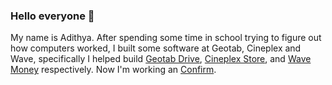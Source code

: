 ### Hello everyone 👋

My name is Adithya. After spending some time in school trying to figure out how computers worked, I built some software at Geotab, Cineplex and Wave, specifically I helped build [Geotab Drive](https://www.geotab.com/fleet-management-solutions/eld/), [Cineplex Store](https://store.cineplex.com/), and [Wave Money](https://www.waveapps.com/banking) respectively. Now I'm working an [Confirm]([url](https://goconfirm.com/)). 


<!--
**adithya/adithya** is a ✨ _special_ ✨ repository because its `README.md` (this file) appears on your GitHub profile.

Here are some ideas to get you started:

- 🔭 I’m currently working on ...
- 🌱 I’m currently learning ...
- 👯 I’m looking to collaborate on ...
- 🤔 I’m looking for help with ...
- 💬 Ask me about ...
- 📫 How to reach me: ...
- 😄 Pronouns: ...
- ⚡ Fun fact: ...
-->
